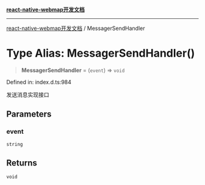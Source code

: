 [**react-native-webmap开发文档**](../README.md)

***

[react-native-webmap开发文档](../globals.md) / MessagerSendHandler

# Type Alias: MessagerSendHandler()

> **MessagerSendHandler** = (`event`) => `void`

Defined in: index.d.ts:984

发送消息实现接口

## Parameters

### event

`string`

## Returns

`void`
